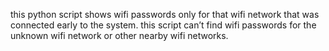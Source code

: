 this python script shows wifi passwords only for that wifi network that was connected early to the system. 
this script can’t find wifi passwords for the unknown wifi network or other nearby wifi networks.
